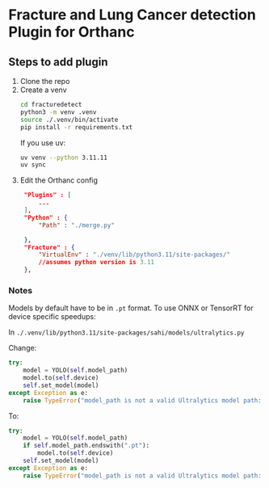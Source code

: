 # Fracture and Lung Cancer detection Plugin for Orthanc


## Steps to add plugin

1. Clone the repo
2. Create a venv
    ```bash
    cd fracturedetect
    python3 -m venv .venv
    source ./.venv/bin/activate
    pip install -r requirements.txt
    ```
    If you use uv:
    ```bash
    uv venv --python 3.11.11
    uv sync
    ```
3. Edit the Orthanc config
   ```json
    "Plugins" : [
        ...
    ],
    "Python" : {
        "Path" : "./merge.py"

    },
    "Fracture" : {
        "VirtualEnv" : "./venv/lib/python3.11/site-packages/" 
        //assumes python version is 3.11
    },
   ```

### Notes
Models by default have to be in ```.pt``` format. To use ONNX or TensorRT for device specific speedups:

In ```./.venv/lib/python3.11/site-packages/sahi/models/ultralytics.py```

Change: 
```python
try:
    model = YOLO(self.model_path)
    model.to(self.device)
    self.set_model(model)
except Exception as e:
    raise TypeError("model_path is not a valid Ultralytics model path: ", e)
```
To:
```python
try:
    model = YOLO(self.model_path)
    if self.model_path.endswith(".pt"):
        model.to(self.device)
    self.set_model(model)
except Exception as e:
    raise TypeError("model_path is not a valid Ultralytics model path: ", e)
```
